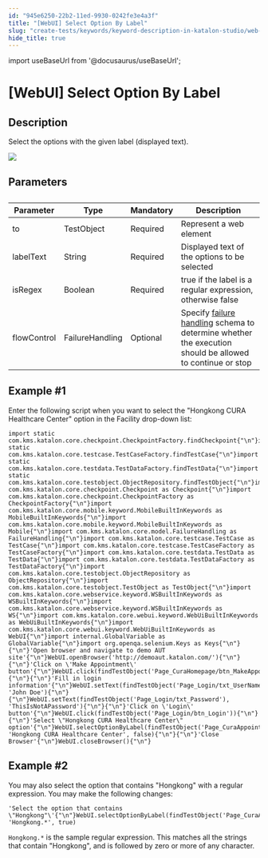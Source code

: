 ```yaml
---
id: "945e6250-22b2-11ed-9930-0242fe3e4a3f"
title: "[WebUI] Select Option By Label"
slug: "create-tests/keywords/keyword-description-in-katalon-studio/web-ui-keywords/webui-select-option-by-label"
hide_title: true
---
```

import useBaseUrl from '@docusaurus/useBaseUrl';


# <a id="id_0" class="anchor_top_offset"/><a id="ariaid-title1" class="anchor_top_offset"/>[WebUI] Select Option By Label


## <a id="id_0__id_1" class="anchor_top_offset"/>Description

<p xmlns="http://www.w3.org/1999/xhtml" className="p"> Select the options with the given label (displayed text).</p> 
<p xmlns="http://www.w3.org/1999/xhtml" className="p"><img className="image" width={500} src={useBaseUrl("/1641f630-803f-11ed-998d-0242cfbc79b5.png")} /></p> 

## <a id="id_0__id_2" class="anchor_top_offset"/>Parameters

<table xmlns="http://www.w3.org/1999/xhtml" className="table anchor_top_offset" id="id_0__5df1693c-faec-4acf-b79f-cbb088d9c78e"><caption /><thead className="thead"><tr className><th className="entry anchor_top_offset" id="id_0__5df1693c-faec-4acf-b79f-cbb088d9c78e__entry__1">Parameter</th><th className="entry anchor_top_offset" id="id_0__5df1693c-faec-4acf-b79f-cbb088d9c78e__entry__2"> Type</th><th className="entry anchor_top_offset" id="id_0__5df1693c-faec-4acf-b79f-cbb088d9c78e__entry__3">Mandatory</th><th className="entry anchor_top_offset" id="id_0__5df1693c-faec-4acf-b79f-cbb088d9c78e__entry__4">Description</th></tr></thead><tbody className="tbody"><tr className><td className="entry" headers="id_0__5df1693c-faec-4acf-b79f-cbb088d9c78e__entry__1 id_0__5df1693c-faec-4acf-b79f-cbb088d9c78e__entry__2 id_0__5df1693c-faec-4acf-b79f-cbb088d9c78e__entry__3 id_0__5df1693c-faec-4acf-b79f-cbb088d9c78e__entry__4 ">to</td><td className="entry" headers="id_0__5df1693c-faec-4acf-b79f-cbb088d9c78e__entry__1 id_0__5df1693c-faec-4acf-b79f-cbb088d9c78e__entry__2 id_0__5df1693c-faec-4acf-b79f-cbb088d9c78e__entry__3 id_0__5df1693c-faec-4acf-b79f-cbb088d9c78e__entry__4 ">TestObject</td><td className="entry" headers="id_0__5df1693c-faec-4acf-b79f-cbb088d9c78e__entry__1 id_0__5df1693c-faec-4acf-b79f-cbb088d9c78e__entry__2 id_0__5df1693c-faec-4acf-b79f-cbb088d9c78e__entry__3 id_0__5df1693c-faec-4acf-b79f-cbb088d9c78e__entry__4 ">Required</td><td className="entry" headers="id_0__5df1693c-faec-4acf-b79f-cbb088d9c78e__entry__1 id_0__5df1693c-faec-4acf-b79f-cbb088d9c78e__entry__2 id_0__5df1693c-faec-4acf-b79f-cbb088d9c78e__entry__3 id_0__5df1693c-faec-4acf-b79f-cbb088d9c78e__entry__4 ">Represent a web element</td></tr><tr className><td className="entry" headers="id_0__5df1693c-faec-4acf-b79f-cbb088d9c78e__entry__1 id_0__5df1693c-faec-4acf-b79f-cbb088d9c78e__entry__2 id_0__5df1693c-faec-4acf-b79f-cbb088d9c78e__entry__3 id_0__5df1693c-faec-4acf-b79f-cbb088d9c78e__entry__4 ">labelText</td><td className="entry" headers="id_0__5df1693c-faec-4acf-b79f-cbb088d9c78e__entry__1 id_0__5df1693c-faec-4acf-b79f-cbb088d9c78e__entry__2 id_0__5df1693c-faec-4acf-b79f-cbb088d9c78e__entry__3 id_0__5df1693c-faec-4acf-b79f-cbb088d9c78e__entry__4 ">String</td><td className="entry" headers="id_0__5df1693c-faec-4acf-b79f-cbb088d9c78e__entry__1 id_0__5df1693c-faec-4acf-b79f-cbb088d9c78e__entry__2 id_0__5df1693c-faec-4acf-b79f-cbb088d9c78e__entry__3 id_0__5df1693c-faec-4acf-b79f-cbb088d9c78e__entry__4 ">Required</td><td className="entry" headers="id_0__5df1693c-faec-4acf-b79f-cbb088d9c78e__entry__1 id_0__5df1693c-faec-4acf-b79f-cbb088d9c78e__entry__2 id_0__5df1693c-faec-4acf-b79f-cbb088d9c78e__entry__3 id_0__5df1693c-faec-4acf-b79f-cbb088d9c78e__entry__4 ">Displayed text of the options to be selected</td></tr><tr className><td className="entry" headers="id_0__5df1693c-faec-4acf-b79f-cbb088d9c78e__entry__1 id_0__5df1693c-faec-4acf-b79f-cbb088d9c78e__entry__2 id_0__5df1693c-faec-4acf-b79f-cbb088d9c78e__entry__3 id_0__5df1693c-faec-4acf-b79f-cbb088d9c78e__entry__4 ">isRegex</td><td className="entry" headers="id_0__5df1693c-faec-4acf-b79f-cbb088d9c78e__entry__1 id_0__5df1693c-faec-4acf-b79f-cbb088d9c78e__entry__2 id_0__5df1693c-faec-4acf-b79f-cbb088d9c78e__entry__3 id_0__5df1693c-faec-4acf-b79f-cbb088d9c78e__entry__4 ">Boolean</td><td className="entry" headers="id_0__5df1693c-faec-4acf-b79f-cbb088d9c78e__entry__1 id_0__5df1693c-faec-4acf-b79f-cbb088d9c78e__entry__2 id_0__5df1693c-faec-4acf-b79f-cbb088d9c78e__entry__3 id_0__5df1693c-faec-4acf-b79f-cbb088d9c78e__entry__4 ">Required</td><td className="entry" headers="id_0__5df1693c-faec-4acf-b79f-cbb088d9c78e__entry__1 id_0__5df1693c-faec-4acf-b79f-cbb088d9c78e__entry__2 id_0__5df1693c-faec-4acf-b79f-cbb088d9c78e__entry__3 id_0__5df1693c-faec-4acf-b79f-cbb088d9c78e__entry__4 ">true if the label is a regular expression, otherwise false</td></tr><tr className><td className="entry" headers="id_0__5df1693c-faec-4acf-b79f-cbb088d9c78e__entry__1 id_0__5df1693c-faec-4acf-b79f-cbb088d9c78e__entry__2 id_0__5df1693c-faec-4acf-b79f-cbb088d9c78e__entry__3 id_0__5df1693c-faec-4acf-b79f-cbb088d9c78e__entry__4 ">flowControl</td><td className="entry" headers="id_0__5df1693c-faec-4acf-b79f-cbb088d9c78e__entry__1 id_0__5df1693c-faec-4acf-b79f-cbb088d9c78e__entry__2 id_0__5df1693c-faec-4acf-b79f-cbb088d9c78e__entry__3 id_0__5df1693c-faec-4acf-b79f-cbb088d9c78e__entry__4 ">FailureHandling</td><td className="entry" headers="id_0__5df1693c-faec-4acf-b79f-cbb088d9c78e__entry__1 id_0__5df1693c-faec-4acf-b79f-cbb088d9c78e__entry__2 id_0__5df1693c-faec-4acf-b79f-cbb088d9c78e__entry__3 id_0__5df1693c-faec-4acf-b79f-cbb088d9c78e__entry__4 ">Optional</td><td className="entry" headers="id_0__5df1693c-faec-4acf-b79f-cbb088d9c78e__entry__1 id_0__5df1693c-faec-4acf-b79f-cbb088d9c78e__entry__2 id_0__5df1693c-faec-4acf-b79f-cbb088d9c78e__entry__3 id_0__5df1693c-faec-4acf-b79f-cbb088d9c78e__entry__4 ">Specify <a className="xref" href="/docs/maintain/configure-failure-handling-settings-in-katalon-studio">failure handling</a> schema to determine whether the execution should be allowed to continue or stop</td></tr></tbody></table> 

## <a id="id_0__id_3" class="anchor_top_offset"/>Example #1

<p xmlns="http://www.w3.org/1999/xhtml" className="p">Enter the following script when you want to select the "Hongkong CURA Healthcare Center" option in the <span className="ph uicontrol">Facility</span> drop-down list:</p> 
<pre xmlns="http://www.w3.org/1999/xhtml" className="pre codeblock"><code>import static com.kms.katalon.core.checkpoint.CheckpointFactory.findCheckpoint{"\n"}import static com.kms.katalon.core.testcase.TestCaseFactory.findTestCase{"\n"}import static com.kms.katalon.core.testdata.TestDataFactory.findTestData{"\n"}import static com.kms.katalon.core.testobject.ObjectRepository.findTestObject{"\n"}import com.kms.katalon.core.checkpoint.Checkpoint as Checkpoint{"\n"}import com.kms.katalon.core.checkpoint.CheckpointFactory as CheckpointFactory{"\n"}import com.kms.katalon.core.mobile.keyword.MobileBuiltInKeywords as MobileBuiltInKeywords{"\n"}import com.kms.katalon.core.mobile.keyword.MobileBuiltInKeywords as Mobile{"\n"}import com.kms.katalon.core.model.FailureHandling as FailureHandling{"\n"}import com.kms.katalon.core.testcase.TestCase as TestCase{"\n"}import com.kms.katalon.core.testcase.TestCaseFactory as TestCaseFactory{"\n"}import com.kms.katalon.core.testdata.TestData as TestData{"\n"}import com.kms.katalon.core.testdata.TestDataFactory as TestDataFactory{"\n"}import com.kms.katalon.core.testobject.ObjectRepository as ObjectRepository{"\n"}import com.kms.katalon.core.testobject.TestObject as TestObject{"\n"}import com.kms.katalon.core.webservice.keyword.WSBuiltInKeywords as WSBuiltInKeywords{"\n"}import com.kms.katalon.core.webservice.keyword.WSBuiltInKeywords as WS{"\n"}import com.kms.katalon.core.webui.keyword.WebUiBuiltInKeywords as WebUiBuiltInKeywords{"\n"}import com.kms.katalon.core.webui.keyword.WebUiBuiltInKeywords as WebUI{"\n"}import internal.GlobalVariable as GlobalVariable{"\n"}import org.openqa.selenium.Keys as Keys{"\n"}{"\n"}'Open browser and navigate to demo AUT site'{"\n"}WebUI.openBrowser('http://demoaut.katalon.com/'){"\n"}{"\n"}'Click on \'Make Appointment\' button'{"\n"}WebUI.click(findTestObject('Page_CuraHomepage/btn_MakeAppointment')){"\n"}{"\n"}'Fill in login information'{"\n"}WebUI.setText(findTestObject('Page_Login/txt_UserName'), 'John Doe'){"\n"}{"\n"}WebUI.setText(findTestObject('Page_Login/txt_Password'), 'ThisIsNotAPassword'){"\n"}{"\n"}'Click on \'Login\' button'{"\n"}WebUI.click(findTestObject('Page_Login/btn_Login')){"\n"}{"\n"}'Select \"Hongkong CURA Healthcare Center\" option'{"\n"}WebUI.selectOptionByLabel(findTestObject('Page_CuraAppointment/lst_Facility'), 'Hongkong CURA Healthcare Center', false){"\n"}{"\n"}'Close Browser'{"\n"}WebUI.closeBrowser(){"\n"}</code></pre> 

## Example #2

<div xmlns="http://www.w3.org/1999/xhtml" className="p">You may also select the option that contains "Hongkong" with a regular expression. You may make the following changes:<pre className="pre codeblock"><code>'Select the option that contains \"Hongkong"\'{"\n"}WebUI.selectOptionByLabel(findTestObject('Page_CuraAppointment/lst_Facility'), 'Hongkong.*', true)</code></pre></div>
<p xmlns="http://www.w3.org/1999/xhtml" className="p"> <code className="ph codeph">Hongkong.*</code> is the sample regular expression. This matches all the strings that contain "Hongkong", and is followed by zero or more of any character.</p> 
